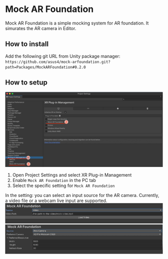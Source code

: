 # Mock AR Foundation

Mock AR Foundation is a simple mocking system for AR foundation. It simurates the AR camera in Editor.

## How to install

Add the following git URL from Unity package manager:  
`https://github.com/asus4/mock-arfoundation.git?path=Packages/MockARFoundation#0.2.0`

## How to setup

![project setting](https://github.com/asus4/mock-arfoundation/raw/main/Packages/MockARFoundation/Documentation~/images/fig0.png)

1. Open Project Settings and select XR Plug-in Management
2. Enable `Mock AR Foundation` in the PC tab
3. Select the specific setting for `Mock AR Foundation`

In the setting: you can select an input source for the AR camera. Currently, a video file or a webcam live input are supported.
![video file setting](https://github.com/asus4/mock-arfoundation/raw/main/Packages/MockARFoundation/Documentation~/images/fig1.png)
![webcam setting](https://github.com/asus4/mock-arfoundation/raw/main/Packages/MockARFoundation/Documentation~/images/fig2.png)
